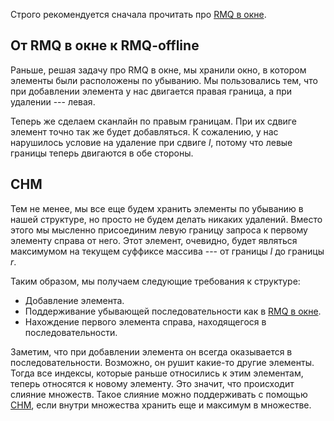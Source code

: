 Строго рекомендуется сначала прочитать про [RMQ в
окне](RMQ_в_окне "wikilink").

## От RMQ в окне к RMQ-offline

Раньше, решая задачу про RMQ в окне, мы хранили окно, в котором элементы
были расположены по убыванию. Мы пользовались тем, что при добавлении
элемента у нас двигается правая граница, а при удалении --- левая.

Теперь же сделаем сканлайн по правым границам. При их сдвиге элемент
точно так же будет добавляться. К сожалению, у нас нарушилось
условие на удаление при сдвиге $l$, потому что левые границы
теперь двигаются в обе стороны.

## СНМ

Тем не менее, мы все еще будем хранить элементы по убыванию в нашей
структуре, но просто не будем делать никаких удалений. Вместо этого
мы мысленно присоединим левую границу запроса к первому элементу справа
от него. Этот элемент, очевидно, будет являться максимумом на текущем
суффиксе массива --- от границы $l$ до границы $r$.

Таким образом, мы получаем следующие требования к структуре:

  - Добавление элемента.
  - Поддерживание убывающей последовательности как в [RMQ в
    окне](RMQ_в_окне "wikilink").
  - Нахождение первого элемента справа, находящегося в
    последовательности.

Заметим, что при добавлении элемента он всегда оказывается в
последовательности. Возможно, он рушит какие-то другие
элементы. Тогда все индексы, которые раньше относились к этим
элементам, теперь относятся к новому элементу. Это значит, что
происходит слияние множеств. Такое слияние можно поддерживать с
помощью [СНМ](СНМ "wikilink"), если внутри множества хранить еще и
максимум в множестве.